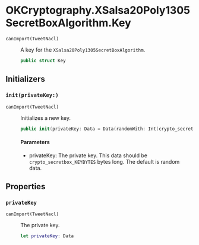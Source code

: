 # OKCryptography.XSalsa20Poly1305SecretBoxAlgorithm.Key

<dl>
<dt><code>canImport(TweetNacl)</code></dt>
<dd>

A key for the `XSalsa20Poly1305SecretBoxAlgorithm`.

``` swift
public struct Key
```

</dd>
</dl>

## Initializers

### `init(privateKey:)`

<dl>
<dt><code>canImport(TweetNacl)</code></dt>
<dd>

Initializes a new key.

``` swift
public init(privateKey: Data = Data(randomWith: Int(crypto_secretbox_KEYBYTES)))
```

#### Parameters

  - privateKey: The private key. This data should be `crypto_secretbox_KEYBYTES` bytes long. The default is random data.

</dd>
</dl>

## Properties

### `privateKey`

<dl>
<dt><code>canImport(TweetNacl)</code></dt>
<dd>

The private key.

``` swift
let privateKey: Data
```

</dd>
</dl>

